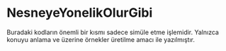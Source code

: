 # NesneyeYonelikOlurGibi
Buradaki kodların önemli bir kısmı sadece simüle etme işlemidir.
Yalnızca konuyu anlama ve üzerine örnekler üretilme amacı ile yazılmıştır.

